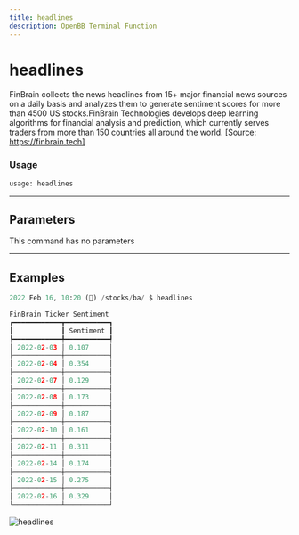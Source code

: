 ```yaml
---
title: headlines
description: OpenBB Terminal Function
---
```


# headlines

FinBrain collects the news headlines from 15+ major financial news sources on a daily basis and analyzes them to generate sentiment scores for more than 4500 US stocks.FinBrain Technologies develops deep learning algorithms for financial analysis and prediction, which currently serves traders from more than 150 countries all around the world. [Source: https://finbrain.tech]

### Usage 
```python
usage: headlines
```

---
## Parameters

This command has no parameters


---
## Examples

```python
2022 Feb 16, 10:20 (🦋) /stocks/ba/ $ headlines

FinBrain Ticker Sentiment
┏━━━━━━━━━━━━┳━━━━━━━━━━━┓
┃            ┃ Sentiment ┃
┡━━━━━━━━━━━━╇━━━━━━━━━━━┩
│ 2022-02-03 │ 0.107     │
├────────────┼───────────┤
│ 2022-02-04 │ 0.354     │
├────────────┼───────────┤
│ 2022-02-07 │ 0.129     │
├────────────┼───────────┤
│ 2022-02-08 │ 0.173     │
├────────────┼───────────┤
│ 2022-02-09 │ 0.187     │
├────────────┼───────────┤
│ 2022-02-10 │ 0.161     │
├────────────┼───────────┤
│ 2022-02-11 │ 0.311     │
├────────────┼───────────┤
│ 2022-02-14 │ 0.174     │
├────────────┼───────────┤
│ 2022-02-15 │ 0.275     │
├────────────┼───────────┤
│ 2022-02-16 │ 0.329     │
└────────────┴───────────┘
```

![headlines](https://user-images.githubusercontent.com/46355364/154296211-b0380095-5f84-4bae-955e-9ef96c9704af.png)

